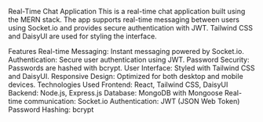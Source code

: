Real-Time Chat Application
This is a real-time chat application built using the MERN stack. The app supports real-time messaging between users using Socket.io and provides secure authentication with JWT. Tailwind CSS and DaisyUI are used for styling the interface.

Features
Real-time Messaging: Instant messaging powered by Socket.io.
Authentication: Secure user authentication using JWT.
Password Security: Passwords are hashed with bcrypt.
User Interface: Styled with Tailwind CSS and DaisyUI.
Responsive Design: Optimized for both desktop and mobile devices.
Technologies Used
Frontend: React, Tailwind CSS, DaisyUI
Backend: Node.js, Express.js
Database: MongoDB with Mongoose
Real-time communication: Socket.io
Authentication: JWT (JSON Web Token)
Password Hashing: bcrypt
